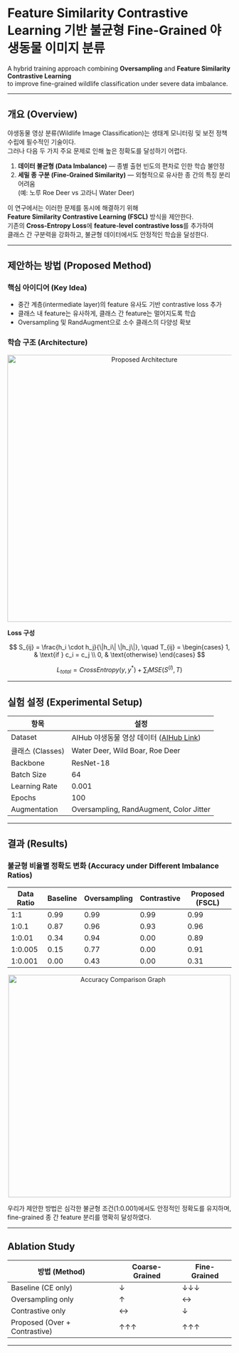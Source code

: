 # Feature Similarity Contrastive Learning 기반 불균형 Fine-Grained 야생동물 이미지 분류

A hybrid training approach combining **Oversampling** and **Feature Similarity Contrastive Learning**  
to improve fine-grained wildlife classification under severe data imbalance.

---

## 개요 (Overview)

야생동물 영상 분류(Wildlife Image Classification)는 생태계 모니터링 및 보전 정책 수립에 필수적인 기술이다.  
그러나 다음 두 가지 주요 문제로 인해 높은 정확도를 달성하기 어렵다.

1. **데이터 불균형 (Data Imbalance)** — 종별 출현 빈도의 편차로 인한 학습 불안정  
2. **세밀 종 구분 (Fine-Grained Similarity)** — 외형적으로 유사한 종 간의 특징 분리 어려움  
   (예: 노루 Roe Deer vs 고라니 Water Deer)

이 연구에서는 이러한 문제를 동시에 해결하기 위해  
**Feature Similarity Contrastive Learning (FSCL)** 방식을 제안한다.  
기존의 **Cross-Entropy Loss**에 **feature-level contrastive loss**를 추가하여  
클래스 간 구분력을 강화하고, 불균형 데이터에서도 안정적인 학습을 달성한다.

---

## 제안하는 방법 (Proposed Method)

### 핵심 아이디어 (Key Idea)

- 중간 계층(intermediate layer)의 feature 유사도 기반 contrastive loss 추가  
- 클래스 내 feature는 유사하게, 클래스 간 feature는 멀어지도록 학습  
- Oversampling 및 RandAugment으로 소수 클래스의 다양성 확보  

### 학습 구조 (Architecture)

<p align="center">
  <img src="docs/model_structure.png" width="600" alt="Proposed Architecture">
</p>

**Loss 구성**

$$
S_{ij} = \frac{h_i \cdot h_j}{\|h_i\| \|h_j\|}, \quad
T_{ij} = 
\begin{cases}
1, & \text{if } c_i = c_j \\
0, & \text{otherwise}
\end{cases}
$$

$$
L_{total} = CrossEntropy(y, y^*) + \sum_l MSE(S^{(l)}, T)
$$

---

## 실험 설정 (Experimental Setup)

| 항목 | 설정 |
|------|------|
| Dataset | AIHub 야생동물 영상 데이터 ([AIHub Link](https://www.aihub.or.kr)) |
| 클래스 (Classes) | Water Deer, Wild Boar, Roe Deer |
| Backbone | ResNet-18 |
| Batch Size | 64 |
| Learning Rate | 0.001 |
| Epochs | 100 |
| Augmentation | Oversampling, RandAugment, Color Jitter |

---

## 결과 (Results)

### 불균형 비율별 정확도 변화 (Accuracy under Different Imbalance Ratios)

| Data Ratio | Baseline | Oversampling | Contrastive | Proposed (FSCL) |
|-------------|-----------|---------------|--------------|----------------|
| 1:1 | 0.99 | 0.99 | 0.99 | 0.99 |
| 1:0.1 | 0.87 | 0.96 | 0.93 | 0.96 |
| 1:0.01 | 0.34 | 0.94 | 0.00 | 0.89 |
| 1:0.005 | 0.15 | 0.77 | 0.00 | 0.91 |
| 1:0.001 | 0.00 | 0.43 | 0.00 | 0.31 |

<p align="center">
  <img src="docs/result_graph.png" width="500" alt="Accuracy Comparison Graph">
</p>

우리가 제안한 방법은 심각한 불균형 조건(1:0.001)에서도 안정적인 정확도를 유지하며,  
fine-grained 종 간 feature 분리를 명확히 달성하였다.

---

## Ablation Study

| 방법 (Method) | Coarse-Grained | Fine-Grained |
|---------------|----------------|--------------|
| Baseline (CE only) | ↓ | ↓↓↓ |
| Oversampling only | ↑ | ↔ |
| Contrastive only | ↔ | ↓ |
| Proposed (Over + Contrastive) | ↑↑↑ | ↑↑↑ |

---

